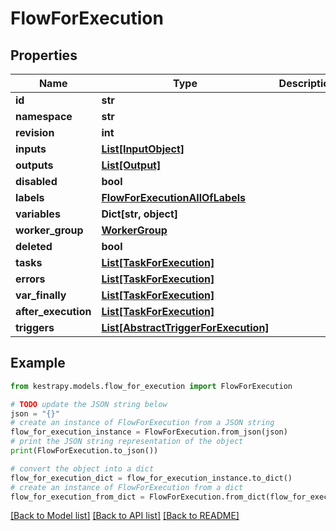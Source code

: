 # FlowForExecution


## Properties

Name | Type | Description | Notes
------------ | ------------- | ------------- | -------------
**id** | **str** |  | 
**namespace** | **str** |  | 
**revision** | **int** |  | [optional] 
**inputs** | [**List[InputObject]**](InputObject.md) |  | [optional] 
**outputs** | [**List[Output]**](Output.md) |  | [optional] 
**disabled** | **bool** |  | 
**labels** | [**FlowForExecutionAllOfLabels**](FlowForExecutionAllOfLabels.md) |  | [optional] 
**variables** | **Dict[str, object]** |  | [optional] 
**worker_group** | [**WorkerGroup**](WorkerGroup.md) |  | [optional] 
**deleted** | **bool** |  | 
**tasks** | [**List[TaskForExecution]**](TaskForExecution.md) |  | 
**errors** | [**List[TaskForExecution]**](TaskForExecution.md) |  | [optional] 
**var_finally** | [**List[TaskForExecution]**](TaskForExecution.md) |  | [optional] 
**after_execution** | [**List[TaskForExecution]**](TaskForExecution.md) |  | [optional] 
**triggers** | [**List[AbstractTriggerForExecution]**](AbstractTriggerForExecution.md) |  | [optional] 

## Example

```python
from kestrapy.models.flow_for_execution import FlowForExecution

# TODO update the JSON string below
json = "{}"
# create an instance of FlowForExecution from a JSON string
flow_for_execution_instance = FlowForExecution.from_json(json)
# print the JSON string representation of the object
print(FlowForExecution.to_json())

# convert the object into a dict
flow_for_execution_dict = flow_for_execution_instance.to_dict()
# create an instance of FlowForExecution from a dict
flow_for_execution_from_dict = FlowForExecution.from_dict(flow_for_execution_dict)
```
[[Back to Model list]](../README.md#documentation-for-models) [[Back to API list]](../README.md#documentation-for-api-endpoints) [[Back to README]](../README.md)


